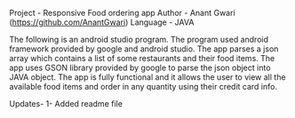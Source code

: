 Project - Responsive Food ordering app
Author - Anant Gwari (https://github.com/AnantGwari)
Language - JAVA

The following is an android studio program. The program used android framework provided by google and android studio. The app parses a json array which contains a list of some restaurants and their food items. The app uses GSON library provided by google to parse the json object into JAVA object. The app is fully functional and it allows the user to view all the available food items and order in any quantity using their credit card info.

Updates-
1- Added readme file
